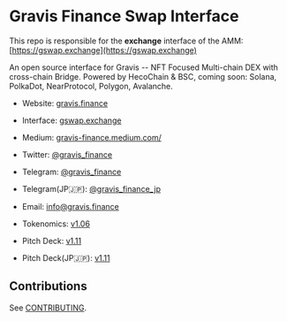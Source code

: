 # Gravis Finance Swap Interface

This repo is responsible for the **exchange** interface of the AMM: [https://gswap.exchange](https://gswap.exchange)

An open source interface for Gravis -- NFT Focused Multi-chain DEX with cross-chain Bridge. Powered by HecoChain & BSC, coming soon: Solana, PolkaDot, NearProtocol, Polygon, Avalanche.

- Website: [gravis.finance](gravis.finance)
- Interface: [gswap.exchange](https://gswap.exchange)
- Medium: [gravis-finance.medium.com/](https://gravis-finance.medium.com/)
- Twitter: [@gravis_finance](https://twitter.com/gravis_finance)
- Telegram: [@gravis_finance](https://t.me/gravis_finance)
- Telegram(JP🇯🇵): [@gravis_finance_jp](https://t.me/gravis_finance_jp)
- Email: [info@gravis.finance](mailto:info@gravis.finance)
- Tokenomics: [v1.06](https://docs.google.com/spreadsheets/d/1JfHN1J_inbAbANSCuspO8CIWuyiCDLB36pcuHItW0eM/edit#gid=1509806282)
- Pitch Deck: [v1.11](https://gateway.pinata.cloud/ipfs/QmQyWnMBruL7n7vqyVYxNXQdpm5rffj9e1Wr2Q48LU9PvY/gravis_presentation.pdf)

- Pitch Deck(JP🇯🇵): [v1.11](https://gateway.pinata.cloud/ipfs/QmS3gYhCphkyDN1GWg3TTqKFdJUCGXTKiGpi6BhSupjpJb/Gravis_presentation_JP.pdf)

## Contributions

See [CONTRIBUTING](./CONTRIBUTING.md).
